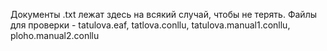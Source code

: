 Документы .txt лежат здесь на всякий случай, чтобы не терять.
Файлы для проверки - tatulova.eaf, tatlova.conllu, tatulova.manual1.conllu, ploho.manual2.conllu
